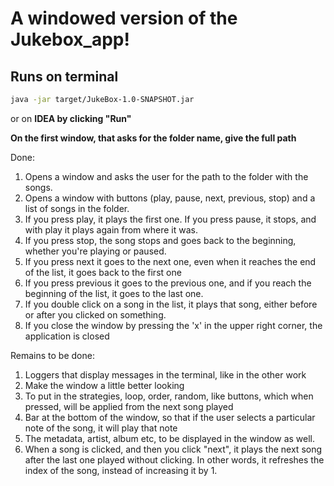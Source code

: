# A windowed version of the Jukebox_app!

## **Runs on terminal**
```bash
java -jar target/JukeBox-1.0-SNAPSHOT.jar
```

or on **IDEA by clicking "Run"**

**On the first window, that asks for the folder name, give the full path**

Done:
1) Opens a window and asks the user for the path to the folder with the songs.
2) Opens a window with buttons (play, pause, next, previous, stop) and a list of songs in the folder.
3) If you press play, it plays the first one. If you press pause, it stops, and with play it plays again from where it was.
4) If you press stop, the song stops and goes back to the beginning, whether you're playing or paused.
5) If you press next it goes to the next one, even when it reaches the end of the list, it goes back to the first one
6) If you press previous it goes to the previous one, and if you reach the beginning of the list, it goes to the last one.
7) If you double click on a song in the list, it plays that song, either before or after you clicked on something.
8) If you close the window by pressing the 'x' in the upper right corner, the application is closed

Remains to be done:
1) Loggers that display messages in the terminal, like in the other work
2) Make the window a little better looking
3) To put in the strategies, loop, order, random, like buttons, which when pressed, will be applied from the next song played
4) Bar at the bottom of the window, so that if the user selects a particular note of the song, it will play that note
5) The metadata, artist, album etc, to be displayed in the window as well.
6) When a song is clicked, and then you click "next", it plays the next song after the last one played without clicking.
In other words, it refreshes the index of the song, instead of increasing it by 1.
